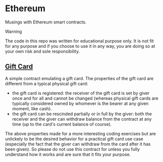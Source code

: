 # Ethereum

Musings with Ethereum smart contracts.

> [!WARNING]
> The code in this repo was written for educational purpose only. It
> is not fit for any purpose and if you choose to use it in any way,
> you are  doing so at your own risk and sole responsibility.

## [Gift Card](samples/contracts/GiftCard.sol)

A simple contract emulating a gift card. The properties of the gift
card are different from a typical physical gift card:
- the gift card is registered: the receiver of the gift card is set by
  giver once and for all and cannot be changed (whereas physical gift
  cards are typically considered owned by whomever is the bearer at any
  given moment, like cash).
- the gift card can be rescinded partially or in full by the giver:
  both the receiver and the giver can withdraw balance from the
  contract at any time (up to the card's current balance of
  course).

The above properties made for a more interesting coding exercises but
are unlickely to be the desired behavior for a practical gift card use
case (especially the fact that the giver can withdraw from the card
after it has been given). So please do not use this contract for
unless you fully understand how it works and are sure that it fits
your purpose.
